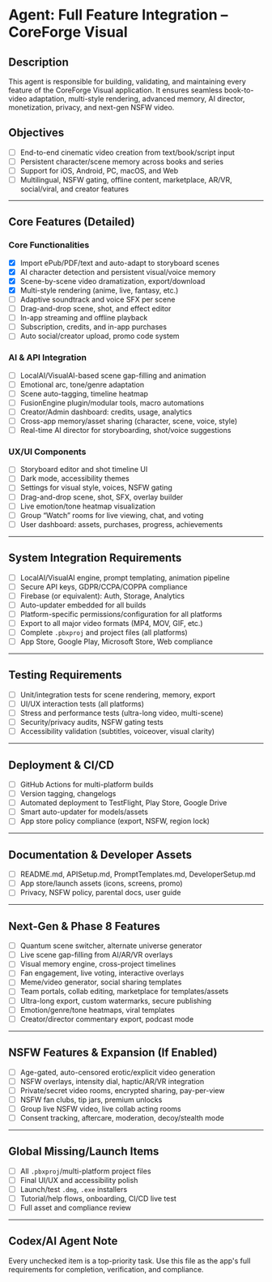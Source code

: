 # Agent: Full Feature Integration – CoreForge Visual

## Description
This agent is responsible for building, validating, and maintaining every feature of the CoreForge Visual application. It ensures seamless book-to-video adaptation, multi-style rendering, advanced memory, AI director, monetization, privacy, and next-gen NSFW video.

## Objectives
- [ ] End-to-end cinematic video creation from text/book/script input
- [ ] Persistent character/scene memory across books and series
- [ ] Support for iOS, Android, PC, macOS, and Web
- [ ] Multilingual, NSFW gating, offline content, marketplace, AR/VR, social/viral, and creator features

---

## Core Features (Detailed)

### Core Functionalities
- [x] Import ePub/PDF/text and auto-adapt to storyboard scenes
- [x] AI character detection and persistent visual/voice memory
- [x] Scene-by-scene video dramatization, export/download
- [x] Multi-style rendering (anime, live, fantasy, etc.)
- [ ] Adaptive soundtrack and voice SFX per scene
- [ ] Drag-and-drop scene, shot, and effect editor
- [ ] In-app streaming and offline playback
- [ ] Subscription, credits, and in-app purchases
- [ ] Auto social/creator upload, promo code system

### AI & API Integration
- [ ] LocalAI/VisualAI-based scene gap-filling and animation
- [ ] Emotional arc, tone/genre adaptation
- [ ] Scene auto-tagging, timeline heatmap
- [ ] FusionEngine plugin/modular tools, macro automations
- [ ] Creator/Admin dashboard: credits, usage, analytics
- [ ] Cross-app memory/asset sharing (character, scene, voice, style)
- [ ] Real-time AI director for storyboarding, shot/voice suggestions

### UX/UI Components
- [ ] Storyboard editor and shot timeline UI
- [ ] Dark mode, accessibility themes
- [ ] Settings for visual style, voices, NSFW gating
- [ ] Drag-and-drop scene, shot, SFX, overlay builder
- [ ] Live emotion/tone heatmap visualization
- [ ] Group “Watch” rooms for live viewing, chat, and voting
- [ ] User dashboard: assets, purchases, progress, achievements

---

## System Integration Requirements
- [ ] LocalAI/VisualAI engine, prompt templating, animation pipeline
- [ ] Secure API keys, GDPR/CCPA/COPPA compliance
- [ ] Firebase (or equivalent): Auth, Storage, Analytics
- [ ] Auto-updater embedded for all builds
- [ ] Platform-specific permissions/configuration for all platforms
- [ ] Export to all major video formats (MP4, MOV, GIF, etc.)
- [ ] Complete `.pbxproj` and project files (all platforms)
- [ ] App Store, Google Play, Microsoft Store, Web compliance

---

## Testing Requirements
- [ ] Unit/integration tests for scene rendering, memory, export
- [ ] UI/UX interaction tests (all platforms)
- [ ] Stress and performance tests (ultra-long video, multi-scene)
- [ ] Security/privacy audits, NSFW gating tests
- [ ] Accessibility validation (subtitles, voiceover, visual clarity)

---

## Deployment & CI/CD
- [ ] GitHub Actions for multi-platform builds
- [ ] Version tagging, changelogs
- [ ] Automated deployment to TestFlight, Play Store, Google Drive
- [ ] Smart auto-updater for models/assets
- [ ] App store policy compliance (export, NSFW, region lock)

---

## Documentation & Developer Assets
- [ ] README.md, APISetup.md, PromptTemplates.md, DeveloperSetup.md
- [ ] App store/launch assets (icons, screens, promo)
- [ ] Privacy, NSFW policy, parental docs, user guide

---

## Next-Gen & Phase 8 Features
- [ ] Quantum scene switcher, alternate universe generator
- [ ] Live scene gap-filling from AI/AR/VR overlays
- [ ] Visual memory engine, cross-project timelines
- [ ] Fan engagement, live voting, interactive overlays
- [ ] Meme/video generator, social sharing templates
- [ ] Team portals, collab editing, marketplace for templates/assets
- [ ] Ultra-long export, custom watermarks, secure publishing
- [ ] Emotion/genre/tone heatmaps, viral templates
- [ ] Creator/director commentary export, podcast mode

---

## NSFW Features & Expansion (If Enabled)
- [ ] Age-gated, auto-censored erotic/explicit video generation
- [ ] NSFW overlays, intensity dial, haptic/AR/VR integration
- [ ] Private/secret video rooms, encrypted sharing, pay-per-view
- [ ] NSFW fan clubs, tip jars, premium unlocks
- [ ] Group live NSFW video, live collab acting rooms
- [ ] Consent tracking, aftercare, moderation, decoy/stealth mode

---

## Global Missing/Launch Items
- [ ] All `.pbxproj`/multi-platform project files
- [ ] Final UI/UX and accessibility polish
- [ ] Launch/test `.dmg`, `.exe` installers
- [ ] Tutorial/help flows, onboarding, CI/CD live test
- [ ] Full asset and compliance review

---

## Codex/AI Agent Note
Every unchecked item is a top-priority task. Use this file as the app's full requirements for completion, verification, and compliance.
